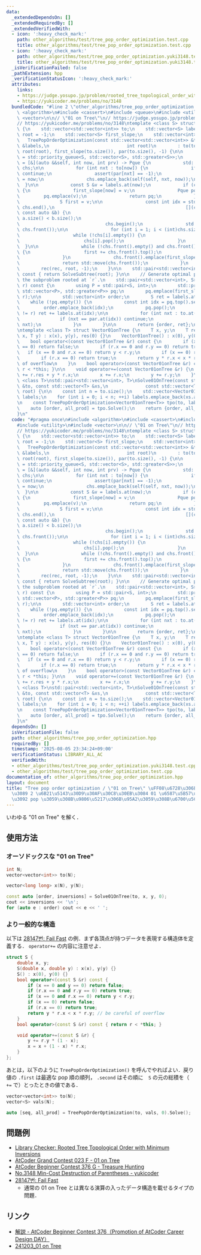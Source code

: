 ```yaml
---
data:
  _extendedDependsOn: []
  _extendedRequiredBy: []
  _extendedVerifiedWith:
  - icon: ':heavy_check_mark:'
    path: other_algorithms/test/tree_pop_order_optimization.test.cpp
    title: other_algorithms/test/tree_pop_order_optimization.test.cpp
  - icon: ':heavy_check_mark:'
    path: other_algorithms/test/tree_pop_order_optimization.yuki3148.test.cpp
    title: other_algorithms/test/tree_pop_order_optimization.yuki3148.test.cpp
  _isVerificationFailed: false
  _pathExtension: hpp
  _verificationStatusIcon: ':heavy_check_mark:'
  attributes:
    links:
    - https://judge.yosupo.jp/problem/rooted_tree_topological_order_with_minimum_inversions
    - https://yukicoder.me/problems/no/3148
  bundledCode: "#line 2 \"other_algorithms/tree_pop_order_optimization.hpp\"\n#include\
    \ <algorithm>\n#include <cassert>\n#include <queue>\n#include <utility>\n#include\
    \ <vector>\n\n// \"01 on Tree\"\n// https://judge.yosupo.jp/problem/rooted_tree_topological_order_with_minimum_inversions\n\
    // https://yukicoder.me/problems/no/3148\ntemplate <class S> struct TreePopOrderOptimization\
    \ {\n    std::vector<std::vector<int>> to;\n    std::vector<S> labels;\n    int\
    \ root = -1;\n    std::vector<S> first_slope;\n    std::vector<int> par;\n\n \
    \   TreePopOrderOptimization(const std::vector<std::vector<int>> &to, const std::vector<S>\
    \ &labels,\n                             int root)\n        : to(to), labels(labels),\
    \ root(root), first_slope(to.size()), par(to.size(), -1) {\n\n        using Pque\
    \ = std::priority_queue<S, std::vector<S>, std::greater<S>>;\n        auto rec\
    \ = [&](auto &&self, int now, int prv) -> Pque {\n            std::vector<Pque>\
    \ chs;\n\n            for (int nxt : to[now]) {\n                if (nxt == prv)\
    \ continue;\n                assert(par[nxt] == -1);\n                par[nxt]\
    \ = now;\n                chs.emplace_back(self(self, nxt, now));\n          \
    \  }\n\n            const S &v = labels.at(now);\n            if (chs.empty())\
    \ {\n                first_slope[now] = v;\n                Pque pq;\n       \
    \         pq.emplace(v);\n                return pq;\n            } else {\n \
    \               S first = v;\n\n                const int idx = std::max_element(chs.begin(),\
    \ chs.end(),\n                                                 [](const auto &a,\
    \ const auto &b) {\n                                                     return\
    \ a.size() < b.size();\n                                                 }) -\n\
    \                                chs.begin();\n                std::swap(chs[idx],\
    \ chs.front());\n\n                for (int i = 1; i < (int)chs.size(); ++i) {\n\
    \                    while (!chs[i].empty()) {\n                        chs.front().emplace(chs[i].top());\n\
    \                        chs[i].pop();\n                    }\n              \
    \  }\n\n                while (!chs.front().empty() and chs.front().top() < first)\
    \ {\n                    first += chs.front().top();\n                    chs.front().pop();\n\
    \                }\n                chs.front().emplace(first_slope[now] = first);\n\
    \                return std::move(chs.front());\n            }\n        };\n\n\
    \        rec(rec, root, -1);\n    }\n\n    std::pair<std::vector<int>, S> Solve()\
    \ const { return SolveSubtree(root); }\n\n    // Generate optimal pop order of\
    \ the subproblem rooted at `r`.\n    std::pair<std::vector<int>, S> SolveSubtree(int\
    \ r) const {\n        using P = std::pair<S, int>;\n        std::priority_queue<P,\
    \ std::vector<P>, std::greater<P>> pq;\n        pq.emplace(first_slope.at(r),\
    \ r);\n\n        std::vector<int> order;\n        S ret = labels.at(r);\n    \
    \    while (!pq.empty()) {\n            const int idx = pq.top().second;\n   \
    \         order.emplace_back(idx);\n            pq.pop();\n            if (idx\
    \ != r) ret += labels.at(idx);\n\n            for (int nxt : to.at(idx)) {\n \
    \               if (nxt == par.at(idx)) continue;\n                pq.emplace(first_slope.at(nxt),\
    \ nxt);\n            }\n        }\n\n        return {order, ret};\n    }\n};\n\
    \ntemplate <class T> struct Vector01onTree {\n    T x, y;\n    T res;\n    Vector01onTree(T\
    \ x, T y) : x(x), y(y), res(0) {}\n    Vector01onTree() : x(0), y(0), res(0) {}\n\
    \    bool operator<(const Vector01onTree &r) const {\n        if (x == 0 and y\
    \ == 0) return false;\n        if (r.x == 0 and r.y == 0) return true;\n     \
    \   if (x == 0 and r.x == 0) return y < r.y;\n        if (x == 0) return false;\n\
    \        if (r.x == 0) return true;\n        return y * r.x < x * r.y; // be careful\
    \ of overflow\n    }\n    bool operator>(const Vector01onTree &r) const { return\
    \ r < *this; }\n\n    void operator+=(const Vector01onTree &r) {\n        res\
    \ += r.res + y * r.x;\n        x += r.x;\n        y += r.y;\n    }\n};\n\ntemplate\
    \ <class T>\nstd::pair<std::vector<int>, T>\nSolve01OnTree(const std::vector<std::vector<int>>\
    \ &to, const std::vector<T> &xs,\n              const std::vector<T> &ys, int\
    \ root) {\n\n    const int n = to.size();\n    std::vector<Vector01onTree<T>>\
    \ labels;\n    for (int i = 0; i < n; ++i) labels.emplace_back(xs.at(i), ys.at(i));\n\
    \n    const TreePopOrderOptimization<Vector01onTree<T>> tpo(to, labels, root);\n\
    \    auto [order, all_prod] = tpo.Solve();\n    return {order, all_prod.res};\n\
    }\n"
  code: "#pragma once\n#include <algorithm>\n#include <cassert>\n#include <queue>\n\
    #include <utility>\n#include <vector>\n\n// \"01 on Tree\"\n// https://judge.yosupo.jp/problem/rooted_tree_topological_order_with_minimum_inversions\n\
    // https://yukicoder.me/problems/no/3148\ntemplate <class S> struct TreePopOrderOptimization\
    \ {\n    std::vector<std::vector<int>> to;\n    std::vector<S> labels;\n    int\
    \ root = -1;\n    std::vector<S> first_slope;\n    std::vector<int> par;\n\n \
    \   TreePopOrderOptimization(const std::vector<std::vector<int>> &to, const std::vector<S>\
    \ &labels,\n                             int root)\n        : to(to), labels(labels),\
    \ root(root), first_slope(to.size()), par(to.size(), -1) {\n\n        using Pque\
    \ = std::priority_queue<S, std::vector<S>, std::greater<S>>;\n        auto rec\
    \ = [&](auto &&self, int now, int prv) -> Pque {\n            std::vector<Pque>\
    \ chs;\n\n            for (int nxt : to[now]) {\n                if (nxt == prv)\
    \ continue;\n                assert(par[nxt] == -1);\n                par[nxt]\
    \ = now;\n                chs.emplace_back(self(self, nxt, now));\n          \
    \  }\n\n            const S &v = labels.at(now);\n            if (chs.empty())\
    \ {\n                first_slope[now] = v;\n                Pque pq;\n       \
    \         pq.emplace(v);\n                return pq;\n            } else {\n \
    \               S first = v;\n\n                const int idx = std::max_element(chs.begin(),\
    \ chs.end(),\n                                                 [](const auto &a,\
    \ const auto &b) {\n                                                     return\
    \ a.size() < b.size();\n                                                 }) -\n\
    \                                chs.begin();\n                std::swap(chs[idx],\
    \ chs.front());\n\n                for (int i = 1; i < (int)chs.size(); ++i) {\n\
    \                    while (!chs[i].empty()) {\n                        chs.front().emplace(chs[i].top());\n\
    \                        chs[i].pop();\n                    }\n              \
    \  }\n\n                while (!chs.front().empty() and chs.front().top() < first)\
    \ {\n                    first += chs.front().top();\n                    chs.front().pop();\n\
    \                }\n                chs.front().emplace(first_slope[now] = first);\n\
    \                return std::move(chs.front());\n            }\n        };\n\n\
    \        rec(rec, root, -1);\n    }\n\n    std::pair<std::vector<int>, S> Solve()\
    \ const { return SolveSubtree(root); }\n\n    // Generate optimal pop order of\
    \ the subproblem rooted at `r`.\n    std::pair<std::vector<int>, S> SolveSubtree(int\
    \ r) const {\n        using P = std::pair<S, int>;\n        std::priority_queue<P,\
    \ std::vector<P>, std::greater<P>> pq;\n        pq.emplace(first_slope.at(r),\
    \ r);\n\n        std::vector<int> order;\n        S ret = labels.at(r);\n    \
    \    while (!pq.empty()) {\n            const int idx = pq.top().second;\n   \
    \         order.emplace_back(idx);\n            pq.pop();\n            if (idx\
    \ != r) ret += labels.at(idx);\n\n            for (int nxt : to.at(idx)) {\n \
    \               if (nxt == par.at(idx)) continue;\n                pq.emplace(first_slope.at(nxt),\
    \ nxt);\n            }\n        }\n\n        return {order, ret};\n    }\n};\n\
    \ntemplate <class T> struct Vector01onTree {\n    T x, y;\n    T res;\n    Vector01onTree(T\
    \ x, T y) : x(x), y(y), res(0) {}\n    Vector01onTree() : x(0), y(0), res(0) {}\n\
    \    bool operator<(const Vector01onTree &r) const {\n        if (x == 0 and y\
    \ == 0) return false;\n        if (r.x == 0 and r.y == 0) return true;\n     \
    \   if (x == 0 and r.x == 0) return y < r.y;\n        if (x == 0) return false;\n\
    \        if (r.x == 0) return true;\n        return y * r.x < x * r.y; // be careful\
    \ of overflow\n    }\n    bool operator>(const Vector01onTree &r) const { return\
    \ r < *this; }\n\n    void operator+=(const Vector01onTree &r) {\n        res\
    \ += r.res + y * r.x;\n        x += r.x;\n        y += r.y;\n    }\n};\n\ntemplate\
    \ <class T>\nstd::pair<std::vector<int>, T>\nSolve01OnTree(const std::vector<std::vector<int>>\
    \ &to, const std::vector<T> &xs,\n              const std::vector<T> &ys, int\
    \ root) {\n\n    const int n = to.size();\n    std::vector<Vector01onTree<T>>\
    \ labels;\n    for (int i = 0; i < n; ++i) labels.emplace_back(xs.at(i), ys.at(i));\n\
    \n    const TreePopOrderOptimization<Vector01onTree<T>> tpo(to, labels, root);\n\
    \    auto [order, all_prod] = tpo.Solve();\n    return {order, all_prod.res};\n\
    }\n"
  dependsOn: []
  isVerificationFile: false
  path: other_algorithms/tree_pop_order_optimization.hpp
  requiredBy: []
  timestamp: '2025-08-05 23:34:24+09:00'
  verificationStatus: LIBRARY_ALL_AC
  verifiedWith:
  - other_algorithms/test/tree_pop_order_optimization.yuki3148.test.cpp
  - other_algorithms/test/tree_pop_order_optimization.test.cpp
documentation_of: other_algorithms/tree_pop_order_optimization.hpp
layout: document
title: "Tree pop order optimization / \"01 on Tree\" \uFF08\u6728\u306E\u6839\u304B\
  \u3089 2 \u6B21\u5143\u30D9\u30AF\u30C8\u30EB\u3084 01 \u6587\u5B57\u5217\u306A\u3069\
  \u3092 pop \u3059\u308B\u9806\u5217\u306B\u95A2\u3059\u308B\u6700\u5C0F\u5316\uFF09"
---
```


いわゆる "01 on Tree" を解く．

## 使用方法

### オーソドックスな "01 on Tree"

```cpp
int N;
vector<vector<int>> to(N);

vector<long long> x(N), y(N);

const auto [order, inversions] = Solve01OnTree(to, x, y, 0);
cout << inversions << '\n';
for (auto e : order) cout << e << ' ';
```

### より一般的な構造

以下は [28147번: Fail Fast](https://www.acmicpc.net/problem/28147) の例．まず各頂点が持つデータを表現する構造体を定義する． `operator+=` の内容に注意せよ．

```cpp
struct S {
    double x, y;
    S(double x, double y) : x(x), y(y) {}
    S() : x(0), y(0) {}
    bool operator<(const S &r) const {
        if (x == 0 and y == 0) return false;
        if (r.x == 0 and r.y == 0) return true;
        if (x == 0 and r.x == 0) return y < r.y;
        if (x == 0) return false;
        if (r.x == 0) return true;
        return y * r.x < x * r.y; // be careful of overflow
    }
    bool operator>(const S &r) const { return r < *this; }

    void operator+=(const S &r) {
        y += r.y * (1 - x);
        x = x + (1 - x) * r.x;
    }
};
```

あとは，以下のように `TreePopOrderOptimization()` を呼んでやればよい．戻り値の `.first` は最適な pop 順の順列， `.second` はその順に　`S` の元の総積を（ `+=` で）とったときの値である．

```cpp
vector<vector<int>> to(N);
vector<S> vals(N);

auto [seq, all_prod] = TreePopOrderOptimization(to, vals, 0).Solve();
```

## 問題例

- [Library Checker: Rooted Tree Topological Order with Minimum Inversions](https://judge.yosupo.jp/problem/rooted_tree_topological_order_with_minimum_inversions)
- [AtCoder Grand Contest 023 F - 01 on Tree](https://atcoder.jp/contests/agc023/tasks/agc023_f)
- [AtCoder Beginner Contest 376 G - Treasure Hunting](https://atcoder.jp/contests/abc376/tasks/abc376_g)
- [No.3148 Min-Cost Destruction of Parentheses - yukicoder](https://yukicoder.me/problems/no/3148)
- [28147번: Fail Fast](https://www.acmicpc.net/problem/28147)
  - 通常の 01 on Tree とは異なる演算の入ったデータ構造を載せるタイプの問題．

## リンク

- [解説 - AtCoder Beginner Contest 376（Promotion of AtCoder Career Design DAY）](https://atcoder.jp/contests/abc376/editorial/11196)
- [241203_01 on Tree](https://acompany-ac.notion.site/241203_01-on-Tree-151269d8558680b2b639d7bfcbff2b20)
